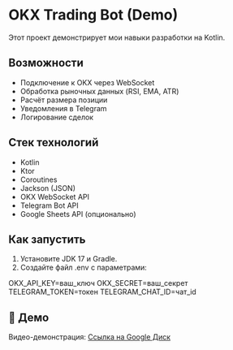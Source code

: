 
# OKX Trading Bot (Demo)

Этот проект демонстрирует мои навыки разработки на Kotlin.

## Возможности
- Подключение к OKX через WebSocket
- Обработка рыночных данных (RSI, EMA, ATR)
- Расчёт размера позиции
- Уведомления в Telegram
- Логирование сделок

## Стек технологий
- Kotlin
- Ktor
- Coroutines
- Jackson (JSON)
- OKX WebSocket API
- Telegram Bot API
- Google Sheets API (опционально)

## Как запустить
1. Установите JDK 17 и Gradle.
2. Создайте файл .env с параметрами:


OKX_API_KEY=ваш_ключ
OKX_SECRET=ваш_секрет
TELEGRAM_TOKEN=токен
TELEGRAM_CHAT_ID=чат_id


## 🎥 Демо
Видео-демонстрация: [Ссылка на Google Диск](https://drive.google.com/file/d/1osjYfjRr9kuESWE7Im_v8o9DjgU34jW4/view?usp=sharing)
